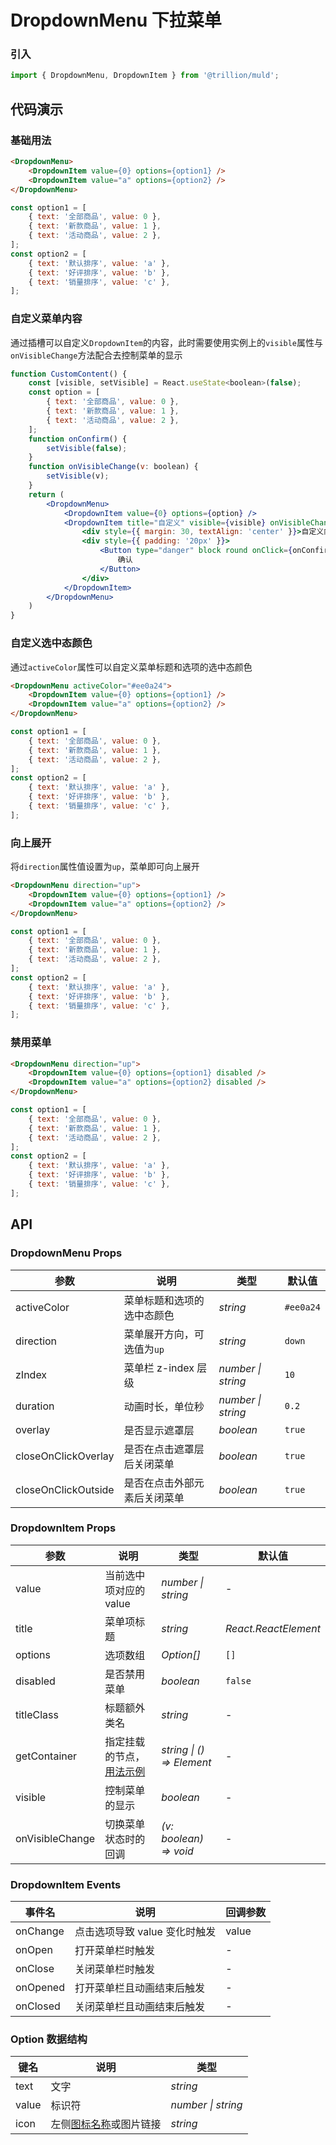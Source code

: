 # DropdownMenu 下拉菜单

### 引入

```js
import { DropdownMenu, DropdownItem } from '@trillion/muld';
```

## 代码演示

### 基础用法

```html
<DropdownMenu>
    <DropdownItem value={0} options={option1} />
    <DropdownItem value="a" options={option2} />
</DropdownMenu>
```

```js
const option1 = [
    { text: '全部商品', value: 0 },
    { text: '新款商品', value: 1 },
    { text: '活动商品', value: 2 },
];
const option2 = [
    { text: '默认排序', value: 'a' },
    { text: '好评排序', value: 'b' },
    { text: '销量排序', value: 'c' },
];
```

### 自定义菜单内容

通过插槽可以自定义`DropdownItem`的内容，此时需要使用实例上的`visible`属性与`onVisibleChange`方法配合去控制菜单的显示

```jsx
function CustomContent() {
    const [visible, setVisible] = React.useState<boolean>(false);
    const option = [
        { text: '全部商品', value: 0 },
        { text: '新款商品', value: 1 },
        { text: '活动商品', value: 2 },
    ];
    function onConfirm() {
        setVisible(false);
    }
    function onVisibleChange(v: boolean) {
        setVisible(v);
    }
    return (
        <DropdownMenu>
            <DropdownItem value={0} options={option} />
            <DropdownItem title="自定义" visible={visible} onVisibleChange={onVisibleChange}>
                <div style={{ margin: 30, textAlign: 'center' }}>自定义内容</div>
                <div style={{ padding: '20px' }}>
                    <Button type="danger" block round onClick={onConfirm}>
                        确认
                    </Button>
                </div>
            </DropdownItem>
        </DropdownMenu>
    )
}
```

### 自定义选中态颜色

通过`activeColor`属性可以自定义菜单标题和选项的选中态颜色

```html
<DropdownMenu activeColor="#ee0a24">
    <DropdownItem value={0} options={option1} />
    <DropdownItem value="a" options={option2} />
</DropdownMenu>
```

```js
const option1 = [
    { text: '全部商品', value: 0 },
    { text: '新款商品', value: 1 },
    { text: '活动商品', value: 2 },
];
const option2 = [
    { text: '默认排序', value: 'a' },
    { text: '好评排序', value: 'b' },
    { text: '销量排序', value: 'c' },
];
```

### 向上展开

将`direction`属性值设置为`up`，菜单即可向上展开

```html
<DropdownMenu direction="up">
    <DropdownItem value={0} options={option1} />
    <DropdownItem value="a" options={option2} />
</DropdownMenu>
```

```js
const option1 = [
    { text: '全部商品', value: 0 },
    { text: '新款商品', value: 1 },
    { text: '活动商品', value: 2 },
];
const option2 = [
    { text: '默认排序', value: 'a' },
    { text: '好评排序', value: 'b' },
    { text: '销量排序', value: 'c' },
];
```

### 禁用菜单

```html
<DropdownMenu direction="up">
    <DropdownItem value={0} options={option1} disabled />
    <DropdownItem value="a" options={option2} disabled />
</DropdownMenu>
```

```js
const option1 = [
    { text: '全部商品', value: 0 },
    { text: '新款商品', value: 1 },
    { text: '活动商品', value: 2 },
];
const option2 = [
    { text: '默认排序', value: 'a' },
    { text: '好评排序', value: 'b' },
    { text: '销量排序', value: 'c' },
];
```

## API

### DropdownMenu Props

| 参数 | 说明 | 类型 | 默认值 |
| --- | --- | --- | --- |
| activeColor | 菜单标题和选项的选中态颜色 | _string_ | `#ee0a24` |
| direction  | 菜单展开方向，可选值为`up` | _string_ | `down` |
| zIndex | 菜单栏 z-index 层级 | _number \| string_ | `10` |
| duration | 动画时长，单位秒 | _number \| string_ | `0.2` |
| overlay | 是否显示遮罩层 | _boolean_ | `true` |
| closeOnClickOverlay | 是否在点击遮罩层后关闭菜单 | _boolean_ | `true` |
| closeOnClickOutside  | 是否在点击外部元素后关闭菜单 | _boolean_ | `true` |

### DropdownItem Props

| 参数 | 说明 | 类型 | 默认值 |
| --- | --- | --- | --- |
| value | 当前选中项对应的 value | _number \| string_ | - |
| title | 菜单项标题 | _string_ | _React.ReactElement_ | 当前选中项文字 |
| options | 选项数组 | _Option[]_ | `[]` |
| disabled | 是否禁用菜单 | _boolean_ | `false` |
| titleClass | 标题额外类名 | _string_ | - |
| getContainer  | 指定挂载的节点，[用法示例](#/zh-CN/popup#zhi-ding-gua-zai-wei-zhi) | _string \| () => Element_ | - |
| visible | 控制菜单的显示 | _boolean_ | - |
| onVisibleChange | 切换菜单状态时的回调 | _(v: boolean) => void_ | - |

### DropdownItem Events

| 事件名 | 说明                          | 回调参数 |
| ------ | ----------------------------- | -------- |
| onChange | 点击选项导致 value 变化时触发 | value    |
| onOpen   | 打开菜单栏时触发              | -        |
| onClose  | 关闭菜单栏时触发              | -        |
| onOpened | 打开菜单栏且动画结束后触发    | -        |
| onClosed | 关闭菜单栏且动画结束后触发    | -        |

### Option 数据结构

| 键名  | 说明                                   | 类型               |
| ----- | -------------------------------------- | ------------------ |
| text  | 文字                                   | _string_           |
| value | 标识符                                 | _number \| string_ |
| icon  | 左侧[图标名称](#/zh-CN/icon)或图片链接 | _string_           |
